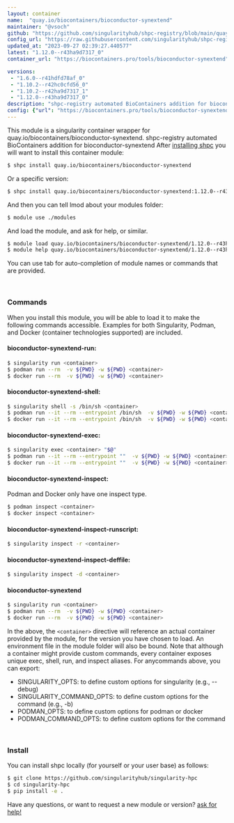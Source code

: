 ```yaml
---
layout: container
name:  "quay.io/biocontainers/bioconductor-synextend"
maintainer: "@vsoch"
github: "https://github.com/singularityhub/shpc-registry/blob/main/quay.io/biocontainers/bioconductor-synextend/container.yaml"
config_url: "https://raw.githubusercontent.com/singularityhub/shpc-registry/main/quay.io/biocontainers/bioconductor-synextend/container.yaml"
updated_at: "2023-09-27 02:39:27.440577"
latest: "1.12.0--r43ha9d7317_0"
container_url: "https://biocontainers.pro/tools/bioconductor-synextend"

versions:
 - "1.6.0--r41hdfd78af_0"
 - "1.10.2--r42hc0cfd56_0"
 - "1.10.2--r42ha9d7317_1"
 - "1.12.0--r43ha9d7317_0"
description: "shpc-registry automated BioContainers addition for bioconductor-synextend"
config: {"url": "https://biocontainers.pro/tools/bioconductor-synextend", "maintainer": "@vsoch", "description": "shpc-registry automated BioContainers addition for bioconductor-synextend", "latest": {"1.12.0--r43ha9d7317_0": "sha256:034fa722d798891f7e2e7be2a270a08ec00afd3784711614790cff21ad0f56eb"}, "tags": {"1.6.0--r41hdfd78af_0": "sha256:4cfe457a4cb59bede6d82f0f70b3f02a8778eb3d2ff66c49ff9762af4247f67b", "1.10.2--r42hc0cfd56_0": "sha256:68eecad67fc5884749147f3a015b3de4ce630fff2f4b6783b84a57c2eb2940cf", "1.10.2--r42ha9d7317_1": "sha256:8cdddb491f60c907498d29556dea9eb8e1bf25e01f818f9065a33bcc5444f60f", "1.12.0--r43ha9d7317_0": "sha256:034fa722d798891f7e2e7be2a270a08ec00afd3784711614790cff21ad0f56eb"}, "docker": "quay.io/biocontainers/bioconductor-synextend"}
---
```


This module is a singularity container wrapper for quay.io/biocontainers/bioconductor-synextend.
shpc-registry automated BioContainers addition for bioconductor-synextend
After [installing shpc](#install) you will want to install this container module:


```bash
$ shpc install quay.io/biocontainers/bioconductor-synextend
```

Or a specific version:

```bash
$ shpc install quay.io/biocontainers/bioconductor-synextend:1.12.0--r43ha9d7317_0
```

And then you can tell lmod about your modules folder:

```bash
$ module use ./modules
```

And load the module, and ask for help, or similar.

```bash
$ module load quay.io/biocontainers/bioconductor-synextend/1.12.0--r43ha9d7317_0
$ module help quay.io/biocontainers/bioconductor-synextend/1.12.0--r43ha9d7317_0
```

You can use tab for auto-completion of module names or commands that are provided.

<br>

### Commands

When you install this module, you will be able to load it to make the following commands accessible.
Examples for both Singularity, Podman, and Docker (container technologies supported) are included.

#### bioconductor-synextend-run:

```bash
$ singularity run <container>
$ podman run --rm  -v ${PWD} -w ${PWD} <container>
$ docker run --rm  -v ${PWD} -w ${PWD} <container>
```

#### bioconductor-synextend-shell:

```bash
$ singularity shell -s /bin/sh <container>
$ podman run --it --rm --entrypoint /bin/sh  -v ${PWD} -w ${PWD} <container>
$ docker run --it --rm --entrypoint /bin/sh  -v ${PWD} -w ${PWD} <container>
```

#### bioconductor-synextend-exec:

```bash
$ singularity exec <container> "$@"
$ podman run --it --rm --entrypoint ""  -v ${PWD} -w ${PWD} <container> "$@"
$ docker run --it --rm --entrypoint ""  -v ${PWD} -w ${PWD} <container> "$@"
```

#### bioconductor-synextend-inspect:

Podman and Docker only have one inspect type.

```bash
$ podman inspect <container>
$ docker inspect <container>
```

#### bioconductor-synextend-inspect-runscript:

```bash
$ singularity inspect -r <container>
```

#### bioconductor-synextend-inspect-deffile:

```bash
$ singularity inspect -d <container>
```



#### bioconductor-synextend

```bash
$ singularity run <container>
$ podman run --rm  -v ${PWD} -w ${PWD} <container>
$ docker run --rm  -v ${PWD} -w ${PWD} <container>
```


In the above, the `<container>` directive will reference an actual container provided
by the module, for the version you have chosen to load. An environment file in the
module folder will also be bound. Note that although a container
might provide custom commands, every container exposes unique exec, shell, run, and
inspect aliases. For anycommands above, you can export:

 - SINGULARITY_OPTS: to define custom options for singularity (e.g., --debug)
 - SINGULARITY_COMMAND_OPTS: to define custom options for the command (e.g., -b)
 - PODMAN_OPTS: to define custom options for podman or docker
 - PODMAN_COMMAND_OPTS: to define custom options for the command

<br>

### Install

You can install shpc locally (for yourself or your user base) as follows:

```bash
$ git clone https://github.com/singularityhub/singularity-hpc
$ cd singularity-hpc
$ pip install -e .
```

Have any questions, or want to request a new module or version? [ask for help!](https://github.com/singularityhub/singularity-hpc/issues)